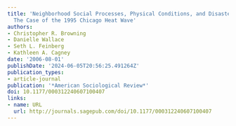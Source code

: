```yaml
---
title: 'Neighborhood Social Processes, Physical Conditions, and Disaster-Related Mortality:
  The Case of the 1995 Chicago Heat Wave'
authors:
- Christopher R. Browning
- Danielle Wallace
- Seth L. Feinberg
- Kathleen A. Cagney
date: '2006-08-01'
publishDate: '2024-06-05T20:56:25.491264Z'
publication_types:
- article-journal
publication: '*American Sociological Review*'
doi: 10.1177/000312240607100407
links:
- name: URL
  url: http://journals.sagepub.com/doi/10.1177/000312240607100407
---
```


